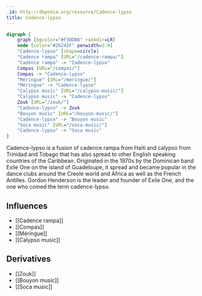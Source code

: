 ```yaml
---
_id: http://dbpedia.org/resource/Cadence-lypso
title: Cadence-lypso
---
```


```dot
digraph {
	graph [bgcolor="#F3DDB8" rankdir=LR]
	node [color="#26242F" penwidth=3.0]
	"Cadence-lypso" [shape=circle]
	"Cadence rampa" [URL="/cadence-rampa/"]
	"Cadence rampa" -> "Cadence-lypso"
	Compas [URL="/compas/"]
	Compas -> "Cadence-lypso"
	"Méringue" [URL="/meringue/"]
	"Méringue" -> "Cadence-lypso"
	"Calypso music" [URL="/calypso-music/"]
	"Calypso music" -> "Cadence-lypso"
	Zouk [URL="/zouk/"]
	"Cadence-lypso" -> Zouk
	"Bouyon music" [URL="/bouyon-music/"]
	"Cadence-lypso" -> "Bouyon music"
	"Soca music" [URL="/soca-music/"]
	"Cadence-lypso" -> "Soca music"
}
```

Cadence-lypso is a fusion of cadence rampa from Haiti and calypso from Trinidad and Tobago that has also spread to other English speaking countries of the Caribbean. Originated in the 1970s by the Dominican band Exile One on the island of Guadeloupe, it spread and became popular in the dance clubs around the Creole world and Africa as well as the French Antilles. Gordon Henderson is the leader and founder of Exile One, and the one who coined the term cadence-lypso.

## Influences
- [[Cadence rampa]]
- [[Compas]]
- [[Méringue]]
- [[Calypso music]]

## Derivatives
- [[Zouk]]
- [[Bouyon music]]
- [[Soca music]]
